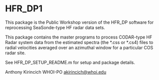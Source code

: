 # HFR_DP1

This package is the Public Workshop version of the HFR_DP software for reprocessing SeaSonde-type HF radar data sets.

This package contains the master programs to process CODAR-type HF Radar
system data from the estimated spectra (the *.css or *.cs4) files to
radial velocities averaged over an azimuthal window for a particular 
COS radar site. 

See HFR_DP_SETUP_README.m for setup and package details.

Anthony Kirincich
WHOI-PO
akirincich@whoi.edu
